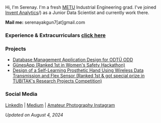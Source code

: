 Hi, I'm Serenay. I'm a fresh [METU](https://www.metu.edu.tr/) Industrial Engineering grad. I've joined [Invent Analytics](https://www.inventanalytics.com)/) as a Junior Data Scientist and currently work there.

**Mail me:** serenayakgun7[at]gmail.com

### Experience & Extracurriculars [click here](experience.md)

### Projects
- [Database Management Application Design for ODTÜ ODD](projects/dbmanagementodd.pdf)
- [GüneşApp (Ranked 1st in Women's Safety Hackathon)](projects/gunesapp.md)
- [Design of a Self-Learning Prosthetic Hand Using Wireless Data Transmission and Flex Sensor (Ranked 1st & got special prize in TUBITAK's Research Projects Competition)](projects/prosthetichand.md)

 
### Social Media
[LinkedIn](https://www.linkedin.com/in/serenayakgun01/) | [Medium](https://medium.com/@serenaytalks) | [Amateur Photography Instagram](https://www.instagram.com/serenaytakesphotos/)

*Updated on August 4, 2024*
